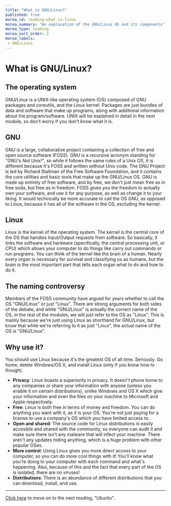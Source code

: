 ```yaml
---
title: "What is GNU/Linux?"
published: true
morea_id: reading-what-is-linux
morea_summary: "An explanation of the GNU/Linux OS and its components"
morea_type: reading
morea_sort_order: 2
morea_labels:
 - GNU/Linux
---
```


# What is GNU/Linux?

## The operating system

GNU/Linux is a UNIX-like operating system (OS) composed of GNU packages and coreutils, and the Linux kernel. Packages are just bundles of data and software that make up programs, along with additional information about the program/software. UNIX will be explained in detail in the next module, so don't worry if you don't know what it is.

## GNU

GNU is a large, collaborative project containing a collection of free and open source software (FOSS). GNU is a recursive acronym standing for _"GNU's Not Unix!"_, so while it follows the same rules of a Unix OS, it is different because it's FOSS and written without Unix code. The GNU Project is led by Richard Stallman of the Free Software Foundation, and it contains the core utilities and basic tools that make up the GNU/Linux OS. GNU is made up entirely of free software, and by free, we don't just mean free as in free soda, but free as in freedom. FOSS gives you the freedom to actually own your software, and use it for any purpose, as well as change it to your liking. It would techincally be more accurate to call the OS GNU, as opposed to Linux, because it has all of the software in the OS, excluding the kernel.

## Linux

Linux is the kernel of the operating system. The kernel is the central core of the OS that handles Input/Output requests from software. So basically, it links the software and hardware (specifically, the central processing unit, or CPU) which allows your computer to do things like carry out commands or run programs. You can think of the kernel like the brain of a human. Nearly every organ is necessary for survival and classifying us as humans, but the brain is the most important part that tells each organ what to do and how to do it.

## The naming controversy

Members of the FOSS community have argued for years whether to call the OS "GNU/Linux" or just "Linux". There are strong arguments for both sides of the debate, and while "GNU/Linux" is actually the correct name of the OS, in the rest of the modules, we will just refer to the OS as "Linux". This is mainly because we're just using Linux as shorthand for GNU/Linux, but know that while we're referring to it as just "Linux", the actual name of the OS is "GNU/Linux".

## Why use it?

You should use Linux because it's the greatest OS of all time. Seriously. Go home, delete Windows/OS X, and install Linux (only if you know how to though).

- **Privacy**: Linux boasts a superiority in privacy. It doesn't phone home to any companies or share your information with anyone (unless you enable it on certain distributions), unlike Windows and OS X which give your information and even the files on your machine to Microsoft and Apple respectively.
- **Free**: Linux is both free in terms of money and freedom. You can do anything you want with it, as it is your OS. You're not just paying for a license to use a company's OS which you have limited access to.
- **Open and shared**: The source code for Linux distributions is easily accesible and shared with the community, so everyone can audit it and make sure there isn't any malware that will infect your machine. There aren't any updates hiding anything, which is a huge problem with other popular OSes.
- **More control**: Using Linux gives you more direct access to your computer, so you can do more cool things with it! You'll know what you're doing to your computer with each command and what's happening. Also, because of this and the fact that every part of the OS is isolated, there are no viruses!
- **Distributions**: There is an abundance of different distributions that you can download, install, and use.

---

[Click here](https://junior-devleague.github.io/JDLA-GNU-Linux-and-Python/morea/1_Course_Introduction/reading-ubuntu.html) to move on to the next reading, "Ubuntu".

<br>
